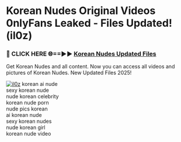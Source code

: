 # Korean Nudes Original Videos 0nlyFans Leaked - Files Updated! (il0z)

<h3>🔴 CLICK HERE 🌐==►► <a href="https://tinyurl.com/5h6xmrr3" rel="nofollow">Korean Nudes Updated Files</a></h3>

Get Korean Nudes and all content. Now you can access all videos and pictures of Korean Nudes. New Updated Files 2025!

[![il0z](https://i.imgur.com/KVD873Z.gif)](https://tinyurl.com/5h6xmrr3)
korean ai nude<br>
sexy korean nude<br>
nude korean celebrity<br>
korean nude porn<br>
nude pics korean<br>
ai korean nude<br>
sexy korean nudes<br>
nude korean girl<br>
korean nude video